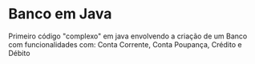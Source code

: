 # Banco em Java
Primeiro código "complexo" em java envolvendo
a criação de um Banco com funcionalidades
com: Conta Corrente, Conta Poupança, Crédito
e Débito